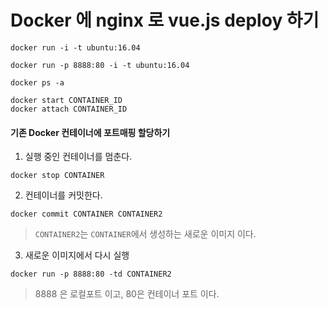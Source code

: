 # Docker 에 nginx 로 vue.js deploy 하기

```
docker run -i -t ubuntu:16.04
```

```
docker run -p 8888:80 -i -t ubuntu:16.04
```

```
docker ps -a
```

```
docker start CONTAINER_ID
docker attach CONTAINER_ID
```

#### 기존 Docker 컨테이너에 포트매핑 할당하기
1. 실행 중인 컨테이너를 멈춘다.
```
docker stop CONTAINER
```
2. 컨테이너를 커밋한다.
```
docker commit CONTAINER CONTAINER2
```
> `CONTAINER2`는 `CONTAINER`에서 생성하는 새로운 이미지 이다.
3. 새로운 이미지에서 다시 실행
```
docker run -p 8888:80 -td CONTAINER2
```
> 8888 은 로컬포트 이고, 80은 컨테이너 포트 이다.

